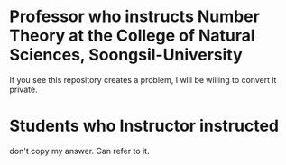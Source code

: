 # Professor who instructs Number Theory at the College of Natural Sciences, Soongsil-University
If you see this repository creates a problem, I will be willing to convert it private.

# Students who Instructor instructed
don't copy my answer.
Can refer to it.

